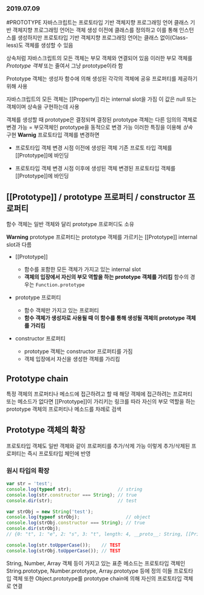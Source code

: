 ### 2019.07.09

#PROTOTYPE
자바스크립트는 프로토타입 기반 객체지향 프로그래밍 언어
클래스 기반 객체지향 프로그래밍 언어는 객체 생성 이전에 클래스를 정의하고 이를 통해 인스턴스를 생성하지만 프로토타입 기반 객체지향 프로그래밍 언어는 클래스 없이(Class-less)도 객체를 생성할 수 있음

상속처럼 자바스크립트의 모든 객체는 부모 객체와 연결되어 있음
이러한 부모 객체를 *Prototype 객체* 또는 줄여서 그냥 prototype이라 함

Prototype 객체는 생성자 함수에 의해 생성된 각각의 객체에 공유 프로퍼티를 제공하기 위해 사용

자바스크립트의 모든 객체는 [[Property]] 라는 internal slot을 가짐 이 값은 null 또는 객체이며 상속을 구현하는데 사용

객체를 생성할 때 prototype은 결정되며 결정된 prototype 객체는 다른 임의의 객체로 변경 가능 = 부모객체인 prototype을 동적으로 변경 가능
이러한 특징을 이용해 *상속* 구현
**Warnig** 프로토타입 객체를 변경하면
* 프로토타입 객체 변경 시점 이전에 생성된 객체
기존 프로토 타입 객체를 [[Prototype]]에 바인딩

* 프로토타입 객체 변경 시점 이후에 생성된 객체
변경된 프로토타입 객체를 [[Prototype]]에 바인딩

##  [[Prototype]] / prototype 프로퍼티 / constructor 프로퍼티 
함수 객체는 일반 객체와 달리 prototype 프로퍼디도 소유

**Warning** prototype 프로퍼티는 prototype 객체를 가르키는 [[Prototype]] internal slot과 다름

* [[Prototype]]
    + 함수를 포함한 모든 객체가 가지고 있는 internal slot
    + **객체의 입장에서 자신의 부모 역할을 하는 prototype 객체를 가리킴** 함수의 경우는 `Function.prototype`

* prototype 프로퍼티
    + 함수 객체만 가지고 있는 프로퍼티
    + **함수 객체가 생성자로 사용될 때 이 함수를 통해 생성될 객체의 prototype 객체를 가리킴**

* constructor 프로퍼티
    + prototype 객체는 constructor 프로퍼티를 가짐
    + 객체 입장에서 자신을 생성한 객체를 가리킴

## Prototype chain
특정 객체의 프로퍼티나 메소드에 접근하려고 할 때 해당 객체에 접근하려는 프로퍼티 또는 메소드가 없다면 [[Prototype]]이 가리키는 링크를 따라 자신의 부모 역할을 하는 prototype 객체의 프로퍼티나 메소드를 차례로 검색

## Prototype 객체의 확장
프로토타입 객체도 일반 객체와 같이 프로퍼티를 추가/삭제 가능
이렇게 추가/삭제된 프로퍼티는 즉시 프로토타입 체인에 반영 

### 원시 타입의 확장
``` js
var str = 'test';
console.log(typeof str);                 // string
console.log(str.constructor === String); // true
console.dir(str);                        // test

var strObj = new String('test');
console.log(typeof strObj);                 // object
console.log(strObj.constructor === String); // true
console.dir(strObj);
// {0: "t", 1: "e", 2: "s", 3: "t", length: 4, __proto__: String, [[PrimitiveValue]]: "test" }

console.log(str.toUpperCase());    // TEST
console.log(strObj.toUpperCase()); // TEST
```
String, Number, Array 객체 등이 가지고 있는 표준 메소드는 프로토타입 객체인 String.prototype, Number.prototype, Array.prototype 등에 정의 이들 프로토타입 객체 또한 Object.prototype를 prototype chain에 의해 자신의 프로토타입 객체로 연결